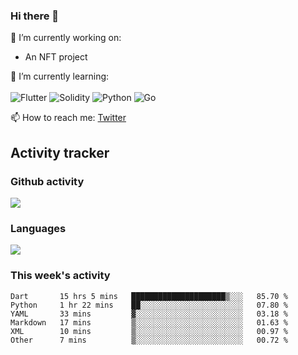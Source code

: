 ### Hi there 👋

🔭 I’m currently working on:
- An NFT project

🌱 I’m currently learning:<br><br>
![Flutter](https://img.shields.io/badge/-flutter-53B7F7.svg?style=for-the-badge&logo=flutter&logoColor=white)
![Solidity](https://img.shields.io/badge/solidity-7a86cb.svg?style=for-the-badge&logo=solidity&logoColor=1c1c1c)
![Python](https://img.shields.io/badge/-python-306998.svg?style=for-the-badge&logo=python&logoColor=yellow)
![Go](https://img.shields.io/badge/go-%2300ADD8.svg?style=for-the-badge&logo=go&logoColor=white)

📫 How to reach me: [Twitter](https://twitter.com/s_1see)

## Activity tracker
### Github activity
<img src="https://github-readme-stats.vercel.app/api?username=s1see&custom_title=s1see's Github Stats&count_private=true&show_icons=true&theme=vue">

### Languages
<img src="https://github-readme-stats.vercel.app/api/top-langs/?username=s1see&layout=compact&theme=vue">

### This week's activity
<!--START_SECTION:waka-->

```text
Dart       15 hrs 5 mins   █████████████████████▒░░░   85.70 %
Python     1 hr 22 mins    ██░░░░░░░░░░░░░░░░░░░░░░░   07.80 %
YAML       33 mins         ▓░░░░░░░░░░░░░░░░░░░░░░░░   03.18 %
Markdown   17 mins         ▒░░░░░░░░░░░░░░░░░░░░░░░░   01.63 %
XML        10 mins         ▒░░░░░░░░░░░░░░░░░░░░░░░░   00.97 %
Other      7 mins          ▒░░░░░░░░░░░░░░░░░░░░░░░░   00.72 %
```

<!--END_SECTION:waka-->
